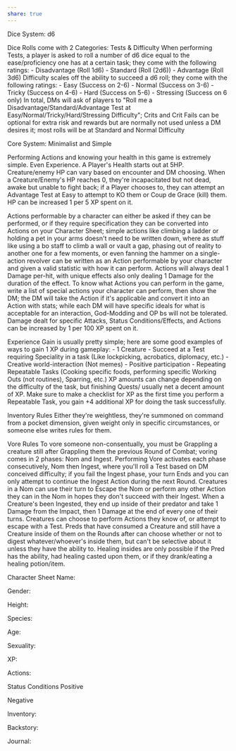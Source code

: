 ```yaml
---
share: true
---
```

Dice System: d6

Dice Rolls come with 2 Categories: Tests & Difficulty
When performing Tests, a player is asked to roll a number of d6 dice equal to the ease/proficiency one has at a certain task; they come with the following ratings:
	- Disadvantage (Roll 1d6)
	- Standard (Roll (2d6))
	- Advantage (Roll 3d6)
Difficulty scales off the ability to succeed a d6 roll; they come with the following ratings:
	- Easy (Success on 2-6)
	- Normal (Success on 3-6)
	- Tricky (Success on 4-6)
	- Hard (Success on 5-6)
	- Stressing (Success on 6 only)
In total, DMs will ask of players to "Roll me a Disadvantage/Standard/Advantage Test at Easy/Normal/Tricky/Hard/Stressing Difficulty"; Crits and Crit Fails can be optional for extra risk and rewards but are normally not used unless a DM desires it; most rolls will be at Standard and Normal Difficulty



Core System: Minimalist and Simple

Performing Actions and knowing your health in this game is extremely simple. Even Experience.
A Player's Health starts out at 5HP. Creature/enemy HP can vary based on encounter and DM choosing. When a Creature/Enemy's HP reaches 0, they're incapacitated but not dead, awake but unable to fight back; if a Player chooses to, they can attempt an Advantage Test at Easy to attempt to KO them or Coup de Grace (kill) them. HP can be increased 1 per 5 XP spent on it.

Actions performable by a character can either be asked if they can be performed, or if they require specification they can be converted into Actions on your Character Sheet; simple actions like climbing a ladder or holding a pet in your arms doesn't need to be written down, where as stuff like using a bo staff to climb a wall or vault a gap, phasing out of reality to another one for a few moments, or even fanning the hammer on a single-action revolver can be written as an Action performable by your character and given a valid statistic with how it can perform. Actions will always deal 1 Damage per-hit, with unique effects also only dealing 1 Damage for the duration of the effect.
To know what Actions you can perform in the game, write a list of special actions your character can perform, then show the DM; the DM will take the Action if it's applicable and convert it into an Action with stats; while each DM will have specific ideals for what is acceptable for an interaction, God-Modding and OP bs will not be tolerated.
Damage dealt for specific Attacks, Status Conditions/Effects, and Actions can be increased by 1 per 100 XP spent on it.

Experience Gain is usually pretty simple; here are some good examples of ways to gain 1 XP during gameplay:
	- 1 Creature
	- Succeed at a Test requiring Speciality in a task (Like lockpicking, acrobatics, diplomacy, etc.)
	- Creative world-interaction (Not memes)
	- Positive participation
	- Repeating Repeatable Tasks (Cooking specific foods, performing specific Working Outs (not routines), Sparring, etc.)
XP amounts can change depending on the difficulty of the task, but finishing Quests/ usually net a decent amount of XP. Make sure to make a checklist for XP as the first time you perform a Repeatable Task, you gain +4 additional XP for doing the task successfully.


Inventory Rules
Either they're weightless, they're summoned on command from a pocket dimension, given weight only in specific circumstances, or someone else writes rules for them.


Vore Rules
To vore someone non-consentually, you must be Grappling a creature still after Grappling them the previous Round of Combat; voring comes in 2 phases: Nom and Ingest. Performing Vore activates each phase consecutively, Nom then Ingest, where you'll roll a Test based on DM conceived difficulty; if you fail the Ingest phase, your turn Ends and you can only attempt to continue the Ingest Action during the next Round.
Creatures in a Nom can use their turn to Escape the Nom or perform any other Action they can in the Nom in hopes they don't succeed with their Ingest. When a Creature's been Ingested, they end up inside of their predator and take 1 Damage from the Impact, then 1 Damage at the end of every one of their turns. Creatures can choose to perform Actions they know of, or attempt to escape with a Test.
Preds that have consumed a Creature and still have a Creature inside of them on the Rounds after can choose whether or not to digest whatever/whoever's inside them, but can't be selective about it unless they have the ability to. Healing insides are only possible if the Pred has the ability, had healing casted upon them, or if they drank/eating a healing potion/item.



Character Sheet
Name:

Gender: 

Height: 

Species:

Age:

Sexuality:

XP:

Actions:

Status Conditions
  Positive
  
  Negative

Inventory: 

Backstory:

Journal: